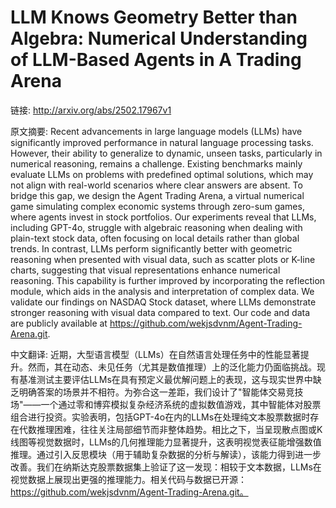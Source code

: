 # LLM Knows Geometry Better than Algebra: Numerical Understanding of LLM-Based Agents in A Trading Arena

链接: http://arxiv.org/abs/2502.17967v1

原文摘要:
Recent advancements in large language models (LLMs) have significantly
improved performance in natural language processing tasks. However, their
ability to generalize to dynamic, unseen tasks, particularly in numerical
reasoning, remains a challenge. Existing benchmarks mainly evaluate LLMs on
problems with predefined optimal solutions, which may not align with real-world
scenarios where clear answers are absent. To bridge this gap, we design the
Agent Trading Arena, a virtual numerical game simulating complex economic
systems through zero-sum games, where agents invest in stock portfolios. Our
experiments reveal that LLMs, including GPT-4o, struggle with algebraic
reasoning when dealing with plain-text stock data, often focusing on local
details rather than global trends. In contrast, LLMs perform significantly
better with geometric reasoning when presented with visual data, such as
scatter plots or K-line charts, suggesting that visual representations enhance
numerical reasoning. This capability is further improved by incorporating the
reflection module, which aids in the analysis and interpretation of complex
data. We validate our findings on NASDAQ Stock dataset, where LLMs demonstrate
stronger reasoning with visual data compared to text. Our code and data are
publicly available at https://github.com/wekjsdvnm/Agent-Trading-Arena.git.

中文翻译:
近期，大型语言模型（LLMs）在自然语言处理任务中的性能显著提升。然而，其在动态、未见任务（尤其是数值推理）上的泛化能力仍面临挑战。现有基准测试主要评估LLMs在具有预定义最优解问题上的表现，这与现实世界中缺乏明确答案的场景并不相符。为弥合这一差距，我们设计了"智能体交易竞技场"——一个通过零和博弈模拟复杂经济系统的虚拟数值游戏，其中智能体对股票组合进行投资。实验表明，包括GPT-4o在内的LLMs在处理纯文本股票数据时存在代数推理困难，往往关注局部细节而非整体趋势。相比之下，当呈现散点图或K线图等视觉数据时，LLMs的几何推理能力显著提升，这表明视觉表征能增强数值推理。通过引入反思模块（用于辅助复杂数据的分析与解读），该能力得到进一步改善。我们在纳斯达克股票数据集上验证了这一发现：相较于文本数据，LLMs在视觉数据上展现出更强的推理能力。相关代码与数据已开源：https://github.com/wekjsdvnm/Agent-Trading-Arena.git。
